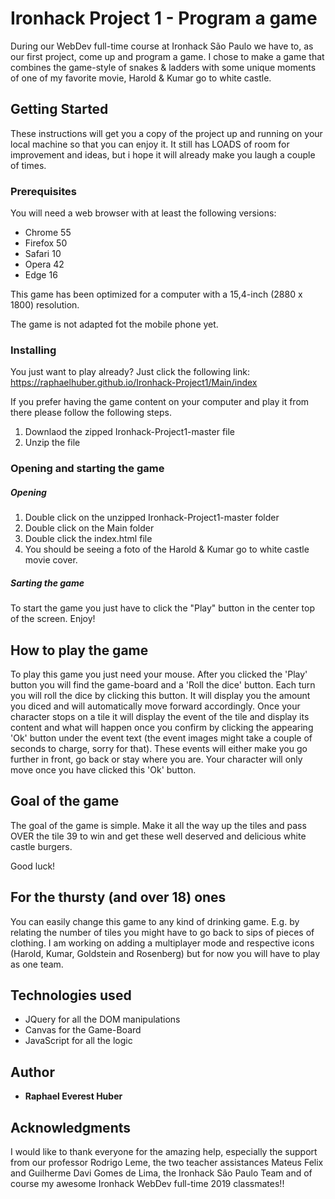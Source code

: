 # Ironhack Project 1 - Program a game

During our WebDev full-time course at Ironhack São Paulo we have to, as our first project, come up and program a game. I chose to make a game that combines the game-style of snakes & ladders with some unique moments of one of my favorite movie, Harold & Kumar go to white castle. 

## Getting Started

These instructions will get you a copy of the project up and running on your local machine so that you can enjoy it. It still has LOADS of room for improvement and ideas, but i hope it will already make you laugh a couple of times.

### Prerequisites

You will need a web browser with at least the following versions:
- Chrome 55
- Firefox 50
- Safari 10
- Opera 42
- Edge 16

This game has been optimized for a computer with a 15,4-inch (2880 x 1800) resolution. 

The game is not adapted fot the mobile phone yet.

### Installing

You just want to play already? Just click the following link: https://raphaelhuber.github.io/Ironhack-Project1/Main/index

If you prefer having the game content on your computer and play it from there please follow the following steps.

1. Downlaod the zipped Ironhack-Project1-master file
2. Unzip the file

### Opening and starting the game
##### Opening

1. Double click on the unzipped Ironhack-Project1-master folder
2. Double click on the Main folder
3. Double click the index.html file
4. You should be seeing a foto of the Harold & Kumar go to white castle movie cover.

##### Sarting the game

To start the game you just have to click the "Play" button in the center top of the screen. Enjoy!

## How to play the game

To play this game you just need your mouse. After you clicked the 'Play' button you will find the game-board and a 'Roll the dice' button. Each turn you will roll the dice by clicking this button. It will display you the amount you diced and will automatically move forward accordingly. Once your character stops on a tile it will display the event of the tile and display its content and what will happen once you confirm by clicking the appearing 'Ok' button under the event text (the event images might take a couple of seconds to charge, sorry for that). These events will either make you go further in front, go back or stay where you are. Your character will only move once you have clicked this 'Ok' button.

## Goal of the game

The goal of the game is simple. Make it all the way up the tiles and pass OVER the tile 39 to win and get these well deserved and delicious white castle burgers. 

Good luck!

## For the thursty (and over 18) ones

You can easily change this game to any kind of drinking game. E.g. by relating the number of tiles you might have to go back to sips of pieces of clothing. I am working on adding a multiplayer mode and respective icons (Harold, Kumar, Goldstein and Rosenberg) but for now you will have to play as one team. 

## Technologies used

- JQuery for all the DOM manipulations
- Canvas for the Game-Board
- JavaScript for all the logic

## Author

* **Raphael Everest Huber**

## Acknowledgments

I would like to thank everyone for the amazing help, especially the support from our professor Rodrigo Leme, the two teacher assistances Mateus Felix and Guilherme Davi Gomes de Lima, the Ironhack São Paulo Team and of course my awesome Ironhack WebDev full-time 2019 classmates!!
